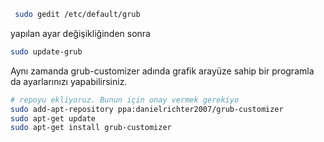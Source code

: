 
~~~bash
 sudo gedit /etc/default/grub
~~~

yapılan ayar değişikliğinden sonra

~~~bash
sudo update-grub
~~~

Aynı zamanda grub-customizer adında grafik arayüze sahip bir programla da ayarlarınızı yapabilirsiniz.

~~~bash
# repoyu ekliyoruz. Bunun için onay vermek gerekiyo
sudo add-apt-repository ppa:danielrichter2007/grub-customizer
sudo apt-get update
sudo apt-get install grub-customizer
~~~
